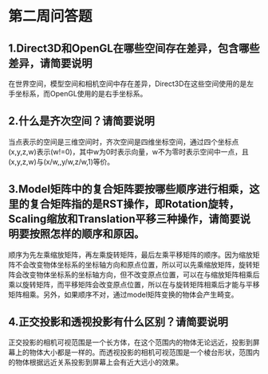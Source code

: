 # 第二周问答题

## 1.Direct3D和OpenGL在哪些空间存在差异，包含哪些差异，请**简要说明**

在世界空间，模型空间和相机空间中存在差异，Direct3D在这些空间使用的是左手坐标系，而OpenGL使用的是右手坐标系。



## 2.什么是齐次空间？请**简要说明**

当点表示的空间是三维空间时，齐次空间是四维坐标空间，通过四个坐标点(x,y,z,w)表示(w!=0)，其中w为0时表示向量，w不为零时表示空间中一点，且(x,y,z,w)与(x/w,,y/w,z/w,1)等价。

## 3.Model矩阵中的复合矩阵要按哪些顺序进行相乘，这里的复合矩阵指的是RST操作，即Rotation旋转，Scaling缩放和Translation平移三种操作，请**简要说明要按照怎样的顺序和原因。**

顺序为先左乘缩放矩阵，再左乘旋转矩阵，最后左乘平移矩阵的顺序。因为缩放矩阵不会改变物体坐标系的坐标轴方向和原点位置，所以可以先乘缩放矩阵，旋转矩阵会改变物体坐标系的坐标轴方向，但不改变原点位置，可以在与缩放矩阵相乘后乘以旋转矩阵，而平移矩阵会改变原点位置，所以在与旋转矩阵相乘后才能与平移矩阵相乘。另外，如果顺序不对，通过model矩阵变换的物体会产生畸变。

## 4.正交投影和透视投影有什么区别？请简要说明

正交投影的相机可视范围是一个长方体，在这个范围内的物体无论远近，投影到屏幕上的物体大小都是一样的。而透视投影的相机可视范围是一个棱台形状，范围内的物体根据远近关系投影到屏幕上会有近大远小的效果。